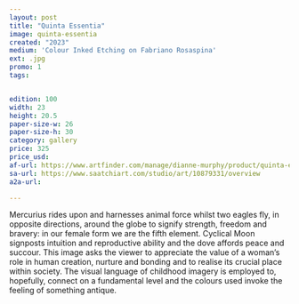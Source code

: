```yaml
---
layout: post
title: "Quinta Essentia"
image: quinta-essentia
created: "2023"
medium: 'Colour Inked Etching on Fabriano Rosaspina'
ext: .jpg
promo: 1
tags:


edition: 100
width: 23
height: 20.5
paper-size-w: 26
paper-size-h: 30
category: gallery
price: 325
price_usd: 
af-url: https://www.artfinder.com/manage/dianne-murphy/product/quinta-essentia/
sa-url: https://www.saatchiart.com/studio/art/10879331/overview
a2a-url: 

---
```


Mercurius rides upon and harnesses animal force whilst two eagles fly, in opposite directions, around the globe to signify strength, freedom and bravery: in our female form we are the fifth element. Cyclical Moon signposts intuition and reproductive ability and the dove affords peace and succour.
This image asks the viewer to appreciate the value of a woman’s role in human creation, nurture and bonding and to realise its crucial place within society. The visual language of childhood imagery is employed to, hopefully, connect on a fundamental level and the colours used invoke the feeling of something antique.